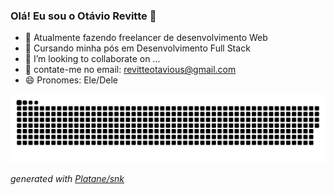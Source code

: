 ### Olá! Eu sou o Otávio Revitte 👋

- 🔭 Atualmente fazendo freelancer de desenvolvimento Web 
- 🌱 Cursando minha pós em Desenvolvimento Full Stack
- 👯 I’m looking to collaborate on ...
- 🤔 contate-me no email: revitteotavious@gmail.com
- 😄 Pronomes: Ele/Dele

<picture>
  <source media="(prefers-color-scheme: dark)" srcset="https://raw.githubusercontent.com/Revitte/Revitte/output/github-contribution-grid-snake-dark.svg">
  <source media="(prefers-color-scheme: light)" srcset="https://raw.githubusercontent.com/Revitte/Revitte/output/github-contribution-grid-snake.svg">
  <img alt="github contribution grid snake animation" src="https://raw.githubusercontent.com/Revitte/Revitte/output/github-contribution-grid-snake.svg">
</picture>

_generated with [Platane/snk](https://github.com/Platane/snk)_
